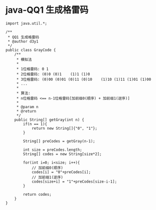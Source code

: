 # java-QQ1 生成格雷码


    import java.util.*;
    
    /**
     * QQ1 生成格雷码
     * @author d3y1
     */
    public class GrayCode {
        /**
         * 模拟法
         *
         * 1位格雷码: 0 1
         * 2位格雷码: (0)0 (0)1    (1)1 (1)0
         * 3位格雷码: (0)00 (0)01 (0)11 (0)10    (1)10 (1)11 (1)01 (1)00
         * ...
         *
         * 算法:
         * n位格雷码 <== n-1位格雷码[加前缀0(顺序) + 加前缀1(逆序)]
         *
         * @param n
         * @return
         */
        public String[] getGray(int n) {
            if(n == 1){
                return new String[]{"0", "1"};
            }
    
            String[] preCodes = getGray(n-1);
    
            int size = preCodes.length;
            String[] codes = new String[size*2];
            
            for(int i=0; i<size; i++){
                // 加前缀0(顺序)
                codes[i] = "0"+preCodes[i];
                // 加前缀1(逆序)
                codes[size+i] = "1"+preCodes[size-i-1];
            }
    
            return codes;
        }
    }

  

